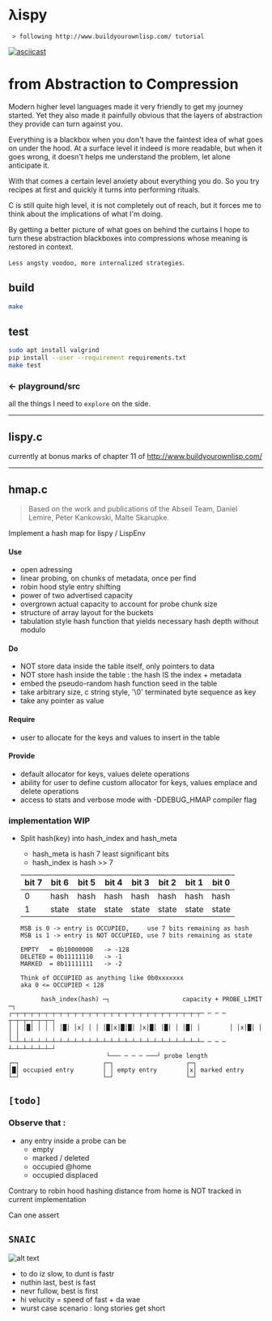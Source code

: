 # **&#955;ispy**
```
 > following http://www.buildyourownlisp.com/ tutorial
```
[![asciicast](https://asciinema.org/a/xUzkxNCyVGNhiKQoIAZdmF4Ms.png)](https://asciinema.org/a/xUzkxNCyVGNhiKQoIAZdmF4Ms?speed=2&theme=tango&size=medium&autoplay=1)

# from Abstraction to Compression
Modern higher level languages made it very friendly to get my journey 
started. Yet they also made it painfully obvious that the layers of 
abstraction they provide can turn against you. 

Everything is a blackbox when you don't have the faintest idea of what goes
on under the hood. At a surface level it indeed is more readable, but when 
it goes wrong, it doesn't helps me understand the problem, let alone 
anticipate it.

With that comes a certain level anxiety about everything you do. So you try 
recipes at first and quickly it turns into performing rituals. 

C is still quite high level, it is not completely out of reach, but it 
forces me to think about the implications of what I'm doing.

By getting a better picture of what goes on behind the curtains I hope to 
turn these abstraction blackboxes into compressions whose meaning is 
restored in context. 

`Less angsty voodoo, more internalized strategies`.

## build
```bash
make
```

## test
```bash
sudo apt install valgrind
pip install --user --requirement requirements.txt
make test
```
### ← playground/src
all the things I need to `explore` on the side.  

---
## lispy.c  
currently at bonus marks of chapter 11 of http://www.buildyourownlisp.com/  

---
## hmap.c
> Based on the work and publications of the Abseil Team, Daniel Lemire,
> Peter Kankowski, Malte Skarupke.

Implement a hash map for lispy / LispEnv

#### Use
- open adressing
- linear probing, on chunks of metadata, once per find
- robin hood style entry shifting
- power of two advertised capacity
- overgrown actual capacity to account for probe chunk size
- structure of array layout for the buckets
- tabulation style hash function that yields necessary hash depth without 
  modulo

#### Do
- NOT store data inside the table itself, only pointers to data
- NOT store hash inside the table : the hash IS the index + metadata
- embed the pseudo-random hash function seed in the table
- take arbitrary size, c string style, '\0' terminated byte sequence as key
- take any pointer as value

#### Require
- user to allocate for the keys and values to insert in the table

#### Provide
- default allocator for keys, values delete operations
- ability for user to define custom allocator for keys, values emplace and 
  delete operations
- access to stats and verbose mode with -DDEBUG_HMAP compiler flag

### implementation WIP
- Split hash(key) into hash_index and hash_meta
  + hash_meta  is hash 7 least significant bits
  + hash_index is hash >> 7  

  | bit 7 | bit 6 | bit 5 | bit 4 | bit 3 | bit 2 | bit 1 | bit 0 |
  |-------|-------|-------|-------|-------|-------|-------|-------|
  |   0   |  hash |  hash |  hash |  hash |  hash |  hash |  hash |
  |   1   | state | state | state | state | state | state | state |

      MSB is 0 -> entry is OCCUPIED,     use 7 bits remaining as hash  
      MSB is 1 -> entry is NOT OCCUPIED, use 7 bits remaining as state

      EMPTY   = 0b10000000   -> -128
      DELETED = 0b11111110   -> -1
      MARKED  = 0b11111111   -> -2

      Think of OCCUPIED as anything like 0b0xxxxxxx
      aka 0 <= OCCUPIED < 128

```
         hash_index(hash) ─┐                    capacity + PROBE_LIMIT ─┐    
┌─┬─┬─┬─┬─┬─┬─┬─┬─┬─┬─┬─┬─┬─┬─┬─┬─┬─┬─┬─┬─┬─┬─┬─┬─┬─┬─ ─ ─ ─ ┬─┬─┬─┬─┬─┬─┐
│ │ │█│ │ │ │ │█│ │x│ │ │ │█│x│█│█│ │x│█│ │█│ │ │█│ │        │ │x│█│ │ │ │
└─┴─┴─┴─┴─┴─┴─┴─┴─┴─┴─┴─┴─┴─┴─┴─┴─┴─┴─┴─┴─┴─┴─┴─┴─┴─┴─ ─ ─ ─ ┴─┴─┴─┴─┴─┴─┘
                           └─── ─ ─ ─ ───┘ probe length
┌─┐                       ┌─┐                    ┌─┐
│█│ occupied entry        │ │ empty entry        │x│ marked entry
└─┘                       └─┘                    └─┘
```



## `[todo]`
### Observe that :
  - any entry inside a probe can be 
      * empty
      * marked / deleted
      * occupied @home
      * occupied displaced

  Contrary to robin hood hashing distance from home is NOT tracked in 
  current implementation
 
Can one assert 

## `SNAIC`
![alt text][nvrstap]
- to do iz slow, to dunt is fastr
- nuthin last, best is fast  
- nevr fullow, best is first
- hi velucity = speed of fast + da wae
- wurst case scenario : long stories get short


[nvrstap]: https://img.shields.io/static/v1?label=NEVR%20STAP&message=OLWIZ%20FASTR&color=ff69b4&style=for-the-badge "SNAIC --halp"